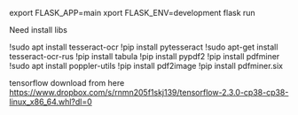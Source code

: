 export FLASK_APP=main
xport FLASK_ENV=development
flask run

Need install libs

!sudo apt install tesseract-ocr
!pip install pytesseract
!sudo apt-get install tesseract-ocr-rus
!pip install tabula
!pip install pypdf2
!pip install pdfminer
!sudo apt install poppler-utils
!pip install pdf2image
!pip install pdfminer.six

tensorflow download from here https://www.dropbox.com/s/rnmn205f1skj139/tensorflow-2.3.0-cp38-cp38-linux_x86_64.whl?dl=0